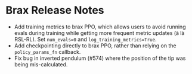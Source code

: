 # Brax Release Notes

* Add training metrics to brax PPO, which allows users to avoid running evals during training while getting more frequent metric updates (à là RSL-RL). Set `num_evals=0` and `log_training_metrics=True`.
* Add checkpointing directly to brax PPO, rather than relying on the `policy_params_fn` callback.
* Fix bug in inverted pendulum (#574) where the position of the tip was being mis-calculated.
